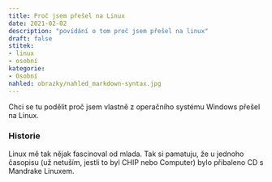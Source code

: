 ```yaml
---
title: Proč jsem přešel na Linux
date: 2021-02-02
description: "povídání o tom proč jsem přešel na linux"
draft: false
stitek:
- linux
- osobní
kategorie: 
- Osobní
nahled: obrazky/nahled_markdown-syntax.jpg
---
```

Chci se tu podělit proč jsem vlastně z operačního systému Windows přešel na Linux.
<!--more-->
### Historie
Linux mě tak nějak fascinoval od mlada. Tak si pamatuju, že u jednoho časopisu (už netuším, jestli to byl CHIP nebo Computer) bylo 
přibaleno CD s Mandrake Linuxem.


